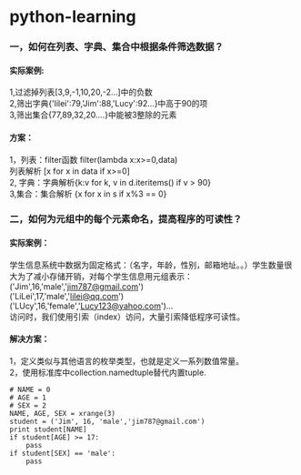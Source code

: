 # python-learning
### 一，如何在列表、字典、集合中根据条件筛选数据？
#### 实际案例:
1,过滤掉列表[3,9,-1,10,20,-2...]中的负数</br>
2,筛出字典{'lilei':79,'Jim':88,'Lucy':92...}中高于90的项</br>
3,筛出集合{77,89,32,20....}中能被3整除的元素</br>
#### 方案：
1，列表：filter函数 filter(lambda x:x>=0,data)</br>
		 列表解析 [x for x in data if x>=0]</br>
2, 字典：字典解析{k:v for k, v in d.iteritems() if v > 90}</br>
3,集合：集合解析 {x for x in s if x%3 == 0}</br>
### 二，如何为元组中的每个元素命名，提高程序的可读性？
#### 实际案例：</br>
学生信息系统中数据为固定格式：（名字，年龄，性别，邮箱地址。。）学生数量很大为了减小存储开销，对每个学生信息用元组表示：</br>
('Jim',16,'male','jim787@gmail.com')</br>
('LiLei',17,'male','lilei@qq.com')</br>
('LUcy',16,'female','Lucy123@yahoo.com')...</br>
访问时，我们使用引索（index）访问，大量引索降低程序可读性。</br>
#### 解决方案：</br>
1，定义类似与其他语言的枚举类型，也就是定义一系列数值常量。</br>
2，使用标准库中collection.namedtuple替代内置tuple.</br>
```
# NAME = 0
# AGE = 1
# SEX = 2
NAME, AGE, SEX = xrange(3)
student = ('Jim', 16, 'male','jim787@gmail.com')
print student[NAME]
if student[AGE] >= 17:
    pass
if student[SEX] == 'male':
    pass
 ```
